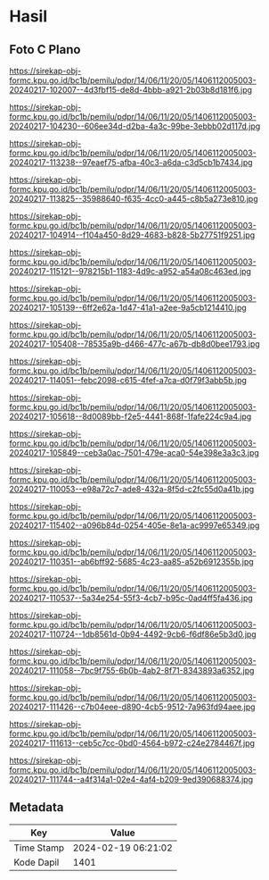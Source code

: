 # Hasil

## Foto C Plano

https://sirekap-obj-formc.kpu.go.id/bc1b/pemilu/pdpr/14/06/11/20/05/1406112005003-20240217-102007--4d3fbf15-de8d-4bbb-a921-2b03b8d181f6.jpg

https://sirekap-obj-formc.kpu.go.id/bc1b/pemilu/pdpr/14/06/11/20/05/1406112005003-20240217-104230--606ee34d-d2ba-4a3c-99be-3ebbb02d117d.jpg

https://sirekap-obj-formc.kpu.go.id/bc1b/pemilu/pdpr/14/06/11/20/05/1406112005003-20240217-113238--97eaef75-afba-40c3-a6da-c3d5cb1b7434.jpg

https://sirekap-obj-formc.kpu.go.id/bc1b/pemilu/pdpr/14/06/11/20/05/1406112005003-20240217-113825--35988640-f635-4cc0-a445-c8b5a273e810.jpg

https://sirekap-obj-formc.kpu.go.id/bc1b/pemilu/pdpr/14/06/11/20/05/1406112005003-20240217-104914--f104a450-8d29-4683-b828-5b27751f9251.jpg

https://sirekap-obj-formc.kpu.go.id/bc1b/pemilu/pdpr/14/06/11/20/05/1406112005003-20240217-115121--978215b1-1183-4d9c-a952-a54a08c463ed.jpg

https://sirekap-obj-formc.kpu.go.id/bc1b/pemilu/pdpr/14/06/11/20/05/1406112005003-20240217-105139--6ff2e62a-1d47-41a1-a2ee-9a5cb1214410.jpg

https://sirekap-obj-formc.kpu.go.id/bc1b/pemilu/pdpr/14/06/11/20/05/1406112005003-20240217-105408--78535a9b-d466-477c-a67b-db8d0bee1793.jpg

https://sirekap-obj-formc.kpu.go.id/bc1b/pemilu/pdpr/14/06/11/20/05/1406112005003-20240217-114051--febc2098-c615-4fef-a7ca-d0f79f3abb5b.jpg

https://sirekap-obj-formc.kpu.go.id/bc1b/pemilu/pdpr/14/06/11/20/05/1406112005003-20240217-105618--8d0089bb-f2e5-4441-868f-1fafe224c9a4.jpg

https://sirekap-obj-formc.kpu.go.id/bc1b/pemilu/pdpr/14/06/11/20/05/1406112005003-20240217-105849--ceb3a0ac-7501-479e-aca0-54e398e3a3c3.jpg

https://sirekap-obj-formc.kpu.go.id/bc1b/pemilu/pdpr/14/06/11/20/05/1406112005003-20240217-110053--e98a72c7-ade8-432a-8f5d-c2fc55d0a41b.jpg

https://sirekap-obj-formc.kpu.go.id/bc1b/pemilu/pdpr/14/06/11/20/05/1406112005003-20240217-115402--a096b84d-0254-405e-8e1a-ac9997e65349.jpg

https://sirekap-obj-formc.kpu.go.id/bc1b/pemilu/pdpr/14/06/11/20/05/1406112005003-20240217-110351--ab6bff92-5685-4c23-aa85-a52b6912355b.jpg

https://sirekap-obj-formc.kpu.go.id/bc1b/pemilu/pdpr/14/06/11/20/05/1406112005003-20240217-110537--5a34e254-55f3-4cb7-b95c-0ad4ff5fa436.jpg

https://sirekap-obj-formc.kpu.go.id/bc1b/pemilu/pdpr/14/06/11/20/05/1406112005003-20240217-110724--1db8561d-0b94-4492-9cb6-f6df86e5b3d0.jpg

https://sirekap-obj-formc.kpu.go.id/bc1b/pemilu/pdpr/14/06/11/20/05/1406112005003-20240217-111058--7bc9f755-6b0b-4ab2-8f71-8343893a6352.jpg

https://sirekap-obj-formc.kpu.go.id/bc1b/pemilu/pdpr/14/06/11/20/05/1406112005003-20240217-111426--c7b04eee-d890-4cb5-9512-7a963fd94aee.jpg

https://sirekap-obj-formc.kpu.go.id/bc1b/pemilu/pdpr/14/06/11/20/05/1406112005003-20240217-111613--ceb5c7cc-0bd0-4564-b972-c24e2784467f.jpg

https://sirekap-obj-formc.kpu.go.id/bc1b/pemilu/pdpr/14/06/11/20/05/1406112005003-20240217-111744--a4f314a1-02e4-4af4-b209-9ed390688374.jpg


## Metadata

| Key        | Value               |
| ---------- | ------------------- |
| Time Stamp | 2024-02-19 06:21:02 |
| Kode Dapil | 1401                |



